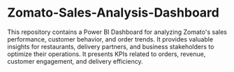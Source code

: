 # Zomato-Sales-Analysis-Dashboard
This repository contains a Power BI Dashboard for analyzing Zomato's sales performance, customer behavior, and order trends. It provides valuable insights for restaurants, delivery partners, and business stakeholders to optimize their operations. It presents KPIs related to orders, revenue, customer engagement, and delivery efficiency. 
